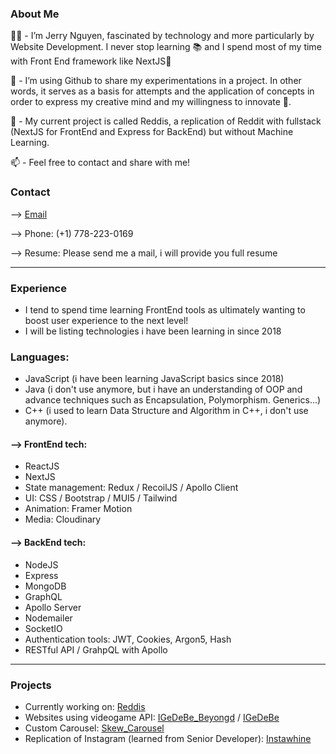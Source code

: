 ### About Me
👨‍💻 - I’m Jerry Nguyen, fascinated by technology and more particularly by Website Development. I never stop learning 📚 and I spend most of my time with Front End framework like NextJS🤝 

📂 - I’m using Github to share my experimentations in a project. In other words, it serves as a basis for attempts and the application of concepts in order to express my creative mind and my willingness to innovate 🎯.

📆 - My current project is called Reddis, a replication of Reddit with fullstack (NextJS for FrontEnd and Express for BackEnd) but without Machine Learning.

📫 - Feel free to contact and share with me!

### Contact
--> [Email](coh.jr11@gmail.com)

--> Phone: (+1) 778-223-0169

--> Resume: Please send me a mail, i will provide you full resume
<hr>

### Experience

- I tend to spend time learning FrontEnd tools as ultimately wanting to boost user experience to the next level!
- I will be listing technologies i have been learning in since 2018

### Languages:
* JavaScript (i have been learning JavaScript basics since 2018)
* Java (i don't use anymore, but i have an understanding of OOP and advance techniques such as Encapsulation, Polymorphism. Generics...)
* C++ (i used to learn Data Structure and Algorithm in C++, i don't use anymore).


#### --> FrontEnd tech:
* ReactJS
* NextJS
* State management: Redux / RecoilJS / Apollo Client
* UI: CSS / Bootstrap / MUI5 / Tailwind
* Animation: Framer Motion
* Media: Cloudinary

#### --> BackEnd tech:
* NodeJS
* Express
* MongoDB
* GraphQL
* Apollo Server
* Nodemailer
* SocketIO
* Authentication tools: JWT, Cookies, Argon5, Hash
* RESTful API / GrahpQL with Apollo

<hr>

### Projects

* Currently working on: [Reddis](https://github.com/nnguyen52/graqphql_appollo)
* Websites using videogame API: [IGeDeBe_Beyongd](https://github.com/nnguyen52/IGeDeBe_Beyond) / [IGeDeBe](https://github.com/nnguyen52/igedebe-2)
* Custom Carousel: [Skew_Carousel](https://github.com/nnguyen52/testing_skewed_carousel)
* Replication of Instagram (learned from Senior Developer): [Instawhine](https://github.com/nnguyen52/instawhine)
